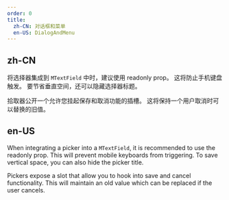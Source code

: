 ```yaml
---
order: 0
title:
  zh-CN: 对话框和菜单
  en-US: DialogAndMenu
---
```


## zh-CN

将选择器集成到 `MTextField` 中时，建议使用 readonly prop。 这将防止手机键盘触发。 要节省垂直空间，还可以隐藏选择器标题。

拾取器公开一个允许您挂起保存和取消功能的插槽。 这将保持一个用户取消时可以替换的旧值。

## en-US

When integrating a picker into a `MTextField`, it is recommended to use the readonly prop. This will prevent mobile keyboards from triggering. To save vertical space, you can also hide the picker title.

Pickers expose a slot that allow you to hook into save and cancel functionality. This will maintain an old value which can be replaced if the user cancels.

